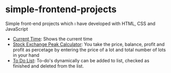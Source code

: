 # simple-frontend-projects

Simple front-end projects which ı have developed with HTML, CSS and JavaScript

* <a href="https://github.com/asametulvi/simple-projects/tree/main/current-time">Current Time</a>: Shows the current time
* <a href="https://github.com/asametulvi/simple-projects/tree/main/stock-exchange-peak-calculator">Stock Exchange Peak Calculator</a>: You take the price, balance, profit and profit as percetage by entering the price of a lot and total number of lots in your hand
* <a href="https://github.com/asametulvi/simple-projects/tree/main/to-do-list">To Do List</a>: To-do's dynamically can be added to list, checked as finished and deleted from the list.
